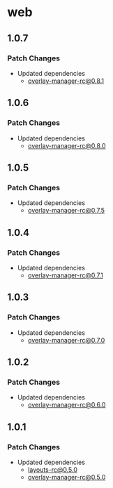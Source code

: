 # web

## 1.0.7

### Patch Changes

- Updated dependencies
  - overlay-manager-rc@0.8.1

## 1.0.6

### Patch Changes

- Updated dependencies
  - overlay-manager-rc@0.8.0

## 1.0.5

### Patch Changes

- Updated dependencies
  - overlay-manager-rc@0.7.5

## 1.0.4

### Patch Changes

- Updated dependencies
  - overlay-manager-rc@0.7.1

## 1.0.3

### Patch Changes

- Updated dependencies
  - overlay-manager-rc@0.7.0

## 1.0.2

### Patch Changes

- Updated dependencies
  - overlay-manager-rc@0.6.0

## 1.0.1

### Patch Changes

- Updated dependencies
  - layouts-rc@0.5.0
  - overlay-manager-rc@0.5.0
